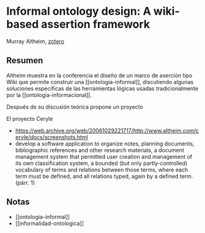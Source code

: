# Informal ontology design: A wiki-based assertion framework
Murray Altheim, [zotero](zotero://select/items/@altheim2008)

## Resumen

Altheim muestra en la conferencia el diseño de un marco de aserción tipo Wiki que permite construir una [[ontologia-informal]], discutiendo algunas soluciones específicas de las herramientas lógicas usadas tradicionalmente por la [[ontologia-informacional]].

Después de su discusión teórica propone un proyecto

El proyecto Ceryle

- https://web.archive.org/web/20061029221717/http://www.altheim.com/ceryle/docs/screenshots.html
- develop a software application to organize notes, planning documents, bibliographic references and other research materials, a document management system that permitted user creation and management of its own classification system, a bounded (but only partly-controlled) vocabulary of terms and relations between those terms, where each term must be defined, and all relations typed, again by a defined term. (párr. 1)

## Notas

- [[ontologia-informal]]
- [[informalidad-ontologica]] 
